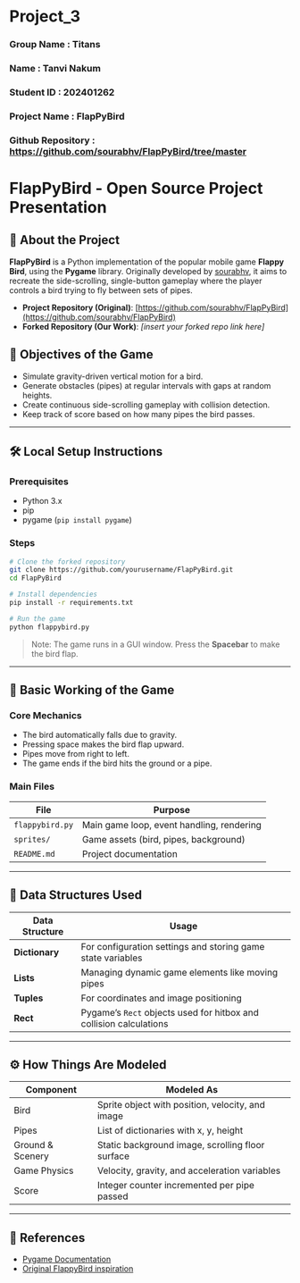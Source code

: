 # Project_3

### Group Name : Titans
### Name : Tanvi Nakum
### Student ID : 202401262
### Project Name : FlapPyBird  
### Github Repository : https://github.com/sourabhv/FlapPyBird/tree/master

# FlapPyBird - Open Source Project Presentation

## 🐤 About the Project

**FlapPyBird** is a Python implementation of the popular mobile game **Flappy Bird**, using the **Pygame** library. Originally developed by [sourabhv](https://github.com/sourabhv/FlapPyBird), it aims to recreate the side-scrolling, single-button gameplay where the player controls a bird trying to fly between sets of pipes.

- **Project Repository (Original)**: [https://github.com/sourabhv/FlapPyBird](https://github.com/sourabhv/FlapPyBird)
- **Forked Repository (Our Work)**: *[insert your forked repo link here]*

## 🎯 Objectives of the Game

- Simulate gravity-driven vertical motion for a bird.
- Generate obstacles (pipes) at regular intervals with gaps at random heights.
- Create continuous side-scrolling gameplay with collision detection.
- Keep track of score based on how many pipes the bird passes.

---

## 🛠️ Local Setup Instructions

### Prerequisites

- Python 3.x
- pip
- pygame (`pip install pygame`)

### Steps

```bash
# Clone the forked repository
git clone https://github.com/yourusername/FlapPyBird.git
cd FlapPyBird

# Install dependencies
pip install -r requirements.txt

# Run the game
python flappybird.py
```

> Note: The game runs in a GUI window. Press the **Spacebar** to make the bird flap.

---

## 🧠 Basic Working of the Game

### Core Mechanics

- The bird automatically falls due to gravity.
- Pressing space makes the bird flap upward.
- Pipes move from right to left.
- The game ends if the bird hits the ground or a pipe.

### Main Files

| File            | Purpose                                   |
|-----------------|-------------------------------------------|
| `flappybird.py` | Main game loop, event handling, rendering |
| `sprites/`      | Game assets (bird, pipes, background)     |
| `README.md`     | Project documentation                     |

---

## 🧱 Data Structures Used

| Data Structure | Usage                                                                 |
|----------------|-----------------------------------------------------------------------|
| **Dictionary** | For configuration settings and storing game state variables          |
| **Lists**      | Managing dynamic game elements like moving pipes                     |
| **Tuples**     | For coordinates and image positioning                                |
| **Rect**       | Pygame’s `Rect` objects used for hitbox and collision calculations   |

---

## ⚙️ How Things Are Modeled

| Component        | Modeled As                                      |
|------------------|--------------------------------------------------|
| Bird             | Sprite object with position, velocity, and image |
| Pipes            | List of dictionaries with x, y, height           |
| Ground & Scenery | Static background image, scrolling floor surface |
| Game Physics     | Velocity, gravity, and acceleration variables    |
| Score            | Integer counter incremented per pipe passed      |

---

## 📌 References

- [Pygame Documentation](https://www.pygame.org/docs/)
- [Original FlappyBird inspiration](https://en.wikipedia.org/wiki/Flappy_Bird)

